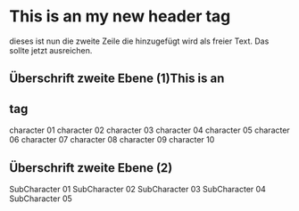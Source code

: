 # This is an my new header tag
dieses ist nun die zweite Zeile die hinzugefügt wird als freier Text. Das sollte jetzt ausreichen.
## Überschrift zweite Ebene (1)This is an <h2> tag
character 01
character 02
character 03
character 04
character 05
character 06
character 07
character 08
character 09
character 10
## Überschrift zweite Ebene (2)
SubCharacter 01
SubCharacter 02
SubCharacter 03
SubCharacter 04
SubCharacter 05
